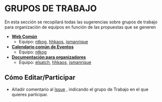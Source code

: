 # GRUPOS DE TRABAJO

En esta sección se recopilará todas las sugerencias sobre grupos de trabajo para organización de equipos en función de las propuestas que se generen


* **[Web Común](https://github.com/Comunidades-Tecnologicas/comunidades-tecnologicas.github.io/issues/2)**
  * Equipo: [ntkog](http://github.com/ntkog), [hhkaos](http://github.com/hhkaos), [jsmanrique](https://github.com/jsmanrique)
* **[Calendario común de Eventos](https://github.com/Comunidades-Tecnologicas/comunidades-tecnologicas.github.io/issues/3)**
  * Equipo: [ntkog](http://github.com/ntkog)
* **[Documentación para organizadores](https://github.com/Comunidades-Tecnologicas/docs)**
  * Equipo: [elsatch](https://github.com/elsatch), [hhkaos](http://github.com/hhkaos), [jsmanrique](https://github.com/jsmanrique)

## Cómo Editar/Participar

* Añadir comentario al [Issue](https://github.com/Comunidades-Tecnologicas/comunidades-tecnologicas.github.io/issues/1) , indicando el grupo de Trabajo en el que quieres participar.


